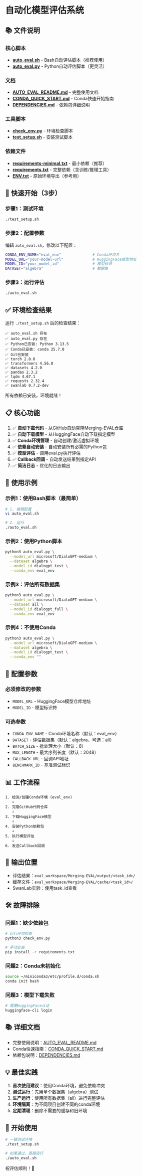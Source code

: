 # 自动化模型评估系统

## 📚 文件说明

### 核心脚本
- **[auto_eval.sh](auto_eval.sh)** - Bash自动评估脚本（推荐使用）
- **[auto_eval.py](auto_eval.py)** - Python自动评估脚本（更灵活）

### 文档
- **[AUTO_EVAL_README.md](AUTO_EVAL_README.md)** - 完整使用文档
- **[CONDA_QUICK_START.md](CONDA_QUICK_START.md)** - Conda快速开始指南
- **[DEPENDENCIES.md](DEPENDENCIES.md)** - 依赖包详细说明

### 工具脚本
- **[check_env.py](check_env.py)** - 环境检查脚本
- **[test_setup.sh](test_setup.sh)** - 安装测试脚本

### 依赖文件
- **[requirements-minimal.txt](requirements-minimal.txt)** - 最小依赖（推荐）
- **[requirements.txt](requirements.txt)** - 完整依赖（含训练/推理工具）
- **[ENV.txt](ENV.txt)** - 原始环境导出（参考用）

## 🚀 快速开始（3步）

### 步骤1：测试环境
```bash
./test_setup.sh
```

### 步骤2：配置参数
编辑 `auto_eval.sh`，修改以下配置：
```bash
CONDA_ENV_NAME="eval_env"              # Conda环境名
MODEL_URL="your-model-url"             # HuggingFace模型地址
MODEL_ID="your_model_id"               # 模型标识
DATASET="algebra"                      # 数据集
```

### 步骤3：运行评估
```bash
./auto_eval.sh
```

## ✅ 环境检查结果

运行 `./test_setup.sh` 后的检查结果：

```
✅ auto_eval.sh 存在
✅ auto_eval.py 存在
✅ Python已安装: Python 3.13.5
✅ Conda已安装: conda 25.7.0
✅ Git已安装
✅ torch 2.8.0
✅ transformers 4.56.0
✅ datasets 4.2.0
✅ pandas 2.3.2
✅ tqdm 4.67.1
✅ requests 2.32.4
✅ swanlab 0.7.2-dev
```

所有依赖已安装，环境就绪！

## 📋 核心功能

1. ✅ **自动下载代码** - 从GitHub自动克隆Merging-EVAL仓库
2. ✅ **自动下载模型** - 从HuggingFace自动下载指定模型
3. ✅ **Conda环境管理** - 自动创建/激活虚拟环境
4. ✅ **依赖自动安装** - 自动安装所有必需的Python包
5. ✅ **模型评估** - 调用eval.py执行评估
6. ✅ **Callback回调** - 自动发送结果到指定API
7. ✅ **简洁日志** - 优化的日志输出

## 🎯 使用示例

### 示例1：使用Bash脚本（最简单）
```bash
# 1. 编辑配置
vi auto_eval.sh

# 2. 运行
./auto_eval.sh
```

### 示例2：使用Python脚本
```bash
python3 auto_eval.py \
  --model_url microsoft/DialoGPT-medium \
  --dataset algebra \
  --model_id dialogpt_test \
  --conda_env eval_env
```

### 示例3：评估所有数据集
```bash
python3 auto_eval.py \
  --model_url microsoft/DialoGPT-medium \
  --dataset all \
  --model_id dialogpt_full \
  --conda_env eval_env
```

### 示例4：不使用Conda
```bash
python3 auto_eval.py \
  --model_url microsoft/DialoGPT-medium \
  --dataset algebra \
  --model_id dialogpt_test \
  --conda_env ""
```

## 🔧 配置参数

### 必须修改的参数
- `MODEL_URL` - HuggingFace模型仓库地址
- `MODEL_ID` - 模型标识符

### 可选参数
- `CONDA_ENV_NAME` - Conda环境名称（默认：eval_env）
- `DATASET` - 评估数据集（默认：algebra，可选：all）
- `BATCH_SIZE` - 批处理大小（默认：8）
- `MAX_LENGTH` - 最大序列长度（默认：2048）
- `CALLBACK_URL` - 回调API地址
- `BENCHMARK_ID` - 基准测试标识

## 📊 工作流程

```
1. 检测/创建Conda环境 (eval_env)
   ↓
2. 克隆GitHub代码仓库
   ↓
3. 下载HuggingFace模型
   ↓
4. 安装Python依赖包
   ↓
5. 执行模型评估
   ↓
6. 发送Callback回调
```

## 📁 输出位置

- 评估结果：`eval_workspace/Merging-EVAL/output/<task_id>/`
- 缓存文件：`eval_workspace/Merging-EVAL/cache/<task_id>/`
- SwanLab实验：使用task_id查看

## 🛠️ 故障排除

### 问题1：缺少依赖包
```bash
# 运行环境检查
python3 check_env.py

# 手动安装
pip install -r requirements.txt
```

### 问题2：Conda未初始化
```bash
source ~/miniconda3/etc/profile.d/conda.sh
conda init bash
```

### 问题3：模型下载失败
```bash
# 需要HuggingFace认证
huggingface-cli login
```

## 📚 详细文档

- 完整使用说明：[AUTO_EVAL_README.md](AUTO_EVAL_README.md)
- Conda快速指南：[CONDA_QUICK_START.md](CONDA_QUICK_START.md)
- 依赖包说明：[DEPENDENCIES.md](DEPENDENCIES.md)

## 💡 最佳实践

1. **首次使用建议**：使用Conda环境，避免依赖冲突
2. **测试运行**：先用单个数据集（algebra）测试
3. **生产运行**：使用所有数据集（all）进行完整评估
4. **环境隔离**：为不同项目创建不同的conda环境
5. **定期清理**：删除不需要的缓存和旧环境

## 🎉 开始使用

```bash
# 一键测试环境
./test_setup.sh

# 如果通过，直接运行
./auto_eval.sh
```

祝评估顺利！🚀

